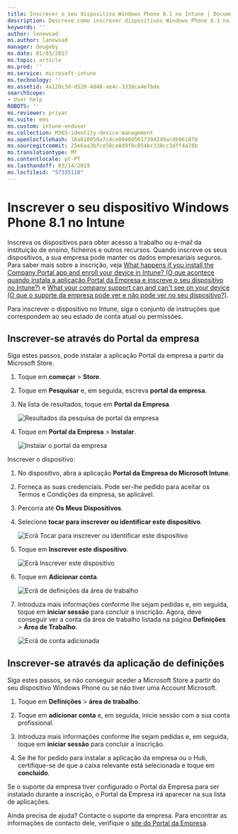 ```yaml
---
title: Inscrever o seu dispositivo Windows Phone 8.1 no Intune | Documentos da Microsoft
description: Descreve como inscrever dispositivos Windows Phone 8.1 no Intune
keywords: ''
author: lenewsad
ms.author: lanewsad
manager: dougeby
ms.date: 01/03/2017
ms.topic: article
ms.prod: ''
ms.service: microsoft-intune
ms.technology: ''
ms.assetid: 4a120c3d-d520-4d48-ae4c-3338ca4e7bde
searchScope:
- User help
ROBOTS: ''
ms.reviewer: priyar
ms.suite: ems
ms.custom: intune-enduser
ms.collection: M365-identity-device-management
ms.openlocfilehash: 16a610050a7c4ce094005617304249acdb961878
ms.sourcegitcommit: 25e6aa3bfce58ce8d9f8c054bc338cc3dff4a78b
ms.translationtype: MT
ms.contentlocale: pt-PT
ms.lasthandoff: 03/14/2019
ms.locfileid: "57335110"
---
```

# <a name="enroll-your-windows-phone-81-device-in-intune"></a>Inscrever o seu dispositivo Windows Phone 8.1 no Intune  

Inscreva os dispositivos para obter acesso a trabalho ou e-mail da instituição de ensino, ficheiros e outros recursos. Quando inscreve os seus dispositivos, a sua empresa pode manter os dados empresariais seguros. Para saber mais sobre a inscrição, veja [What happens if you install the Company Portal app and enroll your device in Intune? (O que acontece quando instala a aplicação Portal da Empresa e inscreve o seu dispositivo no Intune?)](what-happens-if-you-install-the-company-portal-app-and-enroll-your-device-in-intune-windows.md) e [What your company support can and can't see on your device (O que o suporte da empresa pode ver e não pode ver no seu dispositivo?)](what-info-can-your-company-see-when-you-enroll-your-device-in-intune.md).  

Para inscrever o dispositivo no Intune, siga o conjunto de instruções que correspondem ao seu estado de conta atual ou permissões.

## <a name="enroll-through-company-portal"></a>Inscrever-se através do Portal da empresa  
Siga estes passos, pode instalar a aplicação Portal da empresa a partir da Microsoft Store. 

1.  Toque em **começar** > **Store**.  

2.  Toque em **Pesquisar** e, em seguida, escreva **portal da empresa**.  

3.  Na lista de resultados, toque em **Portal da Empresa**.  


    ![Resultados da pesquisa de portal da empresa](./media/WP81-1-CP-search-store-v2.png)  

4.  Toque em **Portal da Empresa**  &gt; **Instalar**.  


    ![Instalar o portal da empresa](./media/WP81-2-CP-install-v2.png)  

Inscrever o dispositivo:  

1.  No dispositivo, abra a aplicação **Portal da Empresa do Microsoft Intune**.  


2.  Forneça as suas credenciais. Pode ser-lhe pedido para aceitar os Termos e Condições da empresa, se aplicável.  

3.  Percorra até **Os Meus Dispositivos**.  

4.  Selecione **tocar para inscrever ou identificar este dispositivo**.  


    ![Ecrã Tocar para inscrever ou identificar este dispositivo](./media/WP81-enroll-1-swipe-my-devices.png)  

5.  Toque em **Inscrever este dispositivo**.  


    ![Ecrã Inscrever este dispositivo](./media/WP81-enroll-2-enroll-this-device.png)  

6.  Toque em **Adicionar conta**.  


    ![Ecrã de definições da área de trabalho](./media/WP81-enroll-3-workplace-add-acct.png)  

7.  Introduza mais informações conforme lhe sejam pedidas e, em seguida, toque em **iniciar sessão** para concluir a inscrição. Agora, deve conseguir ver a conta da área de trabalho listada na página **Definições** &gt;  **Área de Trabalho**.  


    ![Ecrã de conta adicionada](./media/WP81-enroll-4-account-added.png)  

## <a name="enroll-through-settings-app"></a>Inscrever-se através da aplicação de definições  
Siga estes passos, se não conseguir aceder a Microsoft Store a partir do seu dispositivo Windows Phone ou se não tiver uma Account Microsoft.

1.  Toque em **Definições** &gt; **área de trabalho**.  

2.  Toque em **adicionar conta** e, em seguida, inicie sessão com a sua conta profissional.  

3.  Introduza mais informações conforme lhe sejam pedidas e, em seguida, toque em **iniciar sessão** para concluir a inscrição.  

4.  Se lhe for pedido para instalar a aplicação da empresa ou o Hub, certifique-se de que a caixa relevante está selecionada e toque em **concluído**.  

Se o suporte da empresa tiver configurado o Portal da Empresa para ser instalado durante a inscrição, o Portal da Empresa irá aparecer na sua lista de aplicações.  

Ainda precisa de ajuda? Contacte o suporte da empresa. Para encontrar as informações de contacto dele, verifique o [site do Portal da Empresa](https://go.microsoft.com/fwlink/?linkid=2010980).

